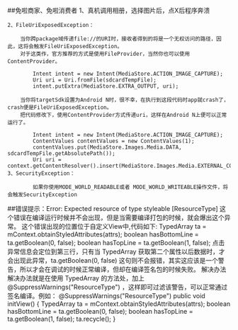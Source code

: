 ##免啦商家、免啦消费者
	1、真机调用相册，选择图片后，点X后程序奔溃
	
	2、FileUriExposedException：
	
		当你跨package域传递file://的URI时，接收者得到的将是一个无权访问的路径，因此，这将会触发FileUriExposedException。
		对于这类作，官方推荐的方式是使用FileProvider，当然你也可以使用ContentProvider。
	
			Intent intent = new Intent(MediaStore.ACTION_IMAGE_CAPTURE);
			Uri uri = Uri.fromFile(sdcardTempFile);
			intent.putExtra(MediaStore.EXTRA_OUTPUT, uri);
	
		当你将targetSdk设置为Android N时，很不幸，在执行到这段代码时app就crash了，crash便是FileUriExposedException。
		把代码修改下，使用ContentProvider方式传递uri，这样在Android N上便可以正常运行了。
	
			Intent intent = new Intent(MediaStore.ACTION_IMAGE_CAPTURE);
			ContentValues contentValues = new ContentValues(1);
			contentValues.put(MediaStore.Images.Media.DATA, sdcardTempFile.getAbsolutePath());
			Uri uri = context.getContentResolver().insert(MediaStore.Images.Media.EXTERNAL_CONTENT_URI,contentValues);
	3、SecurityException：
	
			如果你使用MODE_WORLD_READABLE或者 MODE_WORLD_WRITEABLE操作文件，将会触发SecurityException

##错误提示：Error: Expected resource of type styleable [ResourceType] 
	这个错误在编译运行时候并不会出现，但是当需要编译打包的时候，就会爆出这个异常。
		这个错误出现的位置位于自定义View中,代码如下:
			TypedArray ta = mContext.obtainStyledAttributes(attrs);
			boolean hasBottomLine = ta.getBoolean(0, false);
			boolean hasTopLine = ta.getBoolean(1, false);
		点击异常信息会定位到第三行，只有当 TypedArray 获取第二个属性以后数据时，才会出现此异常，ta.getBoolean(0, false) 这句则不会报错，其实这应该是一个警告，所以才会在调试的时候正常编译，但却在编译签名包的时候失败。
		解决办法
			解决办法就是在使用 TypedArray 的方法处，加上 @SuppressWarnings("ResourceType") ，这样即可过滤该警告，可以正常通过签名编译。例如：
				@SuppressWarnings("ResourceType")
				public void initView() {
				    TypedArray ta = mContext.obtainStyledAttributes(attrs);
				    boolean hasBottomLine = ta.getBoolean(0, false);
				    boolean hasTopLine = ta.getBoolean(1, false);
				    ta.recycle();
				}